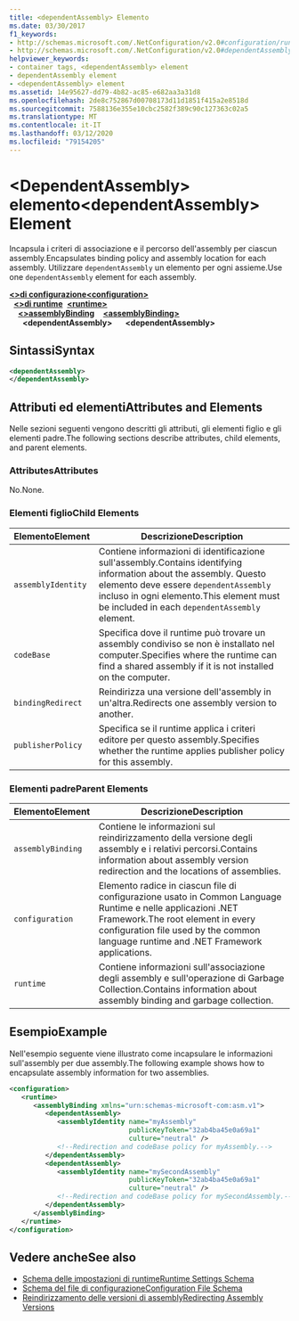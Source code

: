```yaml
---
title: <dependentAssembly> Elemento
ms.date: 03/30/2017
f1_keywords:
- http://schemas.microsoft.com/.NetConfiguration/v2.0#configuration/runtime/assemblyBinding/dependentAssembly
- http://schemas.microsoft.com/.NetConfiguration/v2.0#dependentAssembly
helpviewer_keywords:
- container tags, <dependentAssembly> element
- dependentAssembly element
- <dependentAssembly> element
ms.assetid: 14e95627-dd79-4b82-ac85-e682aa3a31d8
ms.openlocfilehash: 2de8c752867d00708173d11d1851f415a2e8518d
ms.sourcegitcommit: 7588136e355e10cbc2582f389c90c127363c02a5
ms.translationtype: MT
ms.contentlocale: it-IT
ms.lasthandoff: 03/12/2020
ms.locfileid: "79154205"
---
```

# <a name="dependentassembly-element"></a><span data-ttu-id="8f5f0-102">\<DependentAssembly> elemento</span><span class="sxs-lookup"><span data-stu-id="8f5f0-102">\<dependentAssembly> Element</span></span>
<span data-ttu-id="8f5f0-103">Incapsula i criteri di associazione e il percorso dell'assembly per ciascun assembly.</span><span class="sxs-lookup"><span data-stu-id="8f5f0-103">Encapsulates binding policy and assembly location for each assembly.</span></span> <span data-ttu-id="8f5f0-104">Utilizzare `dependentAssembly` un elemento per ogni assieme.</span><span class="sxs-lookup"><span data-stu-id="8f5f0-104">Use one `dependentAssembly` element for each assembly.</span></span>  
  
<span data-ttu-id="8f5f0-105">[**\<>di configurazione**](../configuration-element.md)</span><span class="sxs-lookup"><span data-stu-id="8f5f0-105">[**\<configuration>**](../configuration-element.md)</span></span>\
<span data-ttu-id="8f5f0-106">&nbsp;&nbsp;[**\<>di runtime**](runtime-element.md)</span><span class="sxs-lookup"><span data-stu-id="8f5f0-106">&nbsp;&nbsp;[**\<runtime>**](runtime-element.md)</span></span>\
<span data-ttu-id="8f5f0-107">&nbsp;&nbsp;&nbsp;&nbsp;[**\<>assemblyBinding**](assemblybinding-element-for-runtime.md)</span><span class="sxs-lookup"><span data-stu-id="8f5f0-107">&nbsp;&nbsp;&nbsp;&nbsp;[**\<assemblyBinding>**](assemblybinding-element-for-runtime.md)</span></span>\
<span data-ttu-id="8f5f0-108">&nbsp;&nbsp;&nbsp;&nbsp;&nbsp;&nbsp;**\<dependentAssembly>**</span><span class="sxs-lookup"><span data-stu-id="8f5f0-108">&nbsp;&nbsp;&nbsp;&nbsp;&nbsp;&nbsp;**\<dependentAssembly>**</span></span>  
  
## <a name="syntax"></a><span data-ttu-id="8f5f0-109">Sintassi</span><span class="sxs-lookup"><span data-stu-id="8f5f0-109">Syntax</span></span>  
  
```xml  
<dependentAssembly>
</dependentAssembly>  
```  
  
## <a name="attributes-and-elements"></a><span data-ttu-id="8f5f0-110">Attributi ed elementi</span><span class="sxs-lookup"><span data-stu-id="8f5f0-110">Attributes and Elements</span></span>  
 <span data-ttu-id="8f5f0-111">Nelle sezioni seguenti vengono descritti gli attributi, gli elementi figlio e gli elementi padre.</span><span class="sxs-lookup"><span data-stu-id="8f5f0-111">The following sections describe attributes, child elements, and parent elements.</span></span>  
  
### <a name="attributes"></a><span data-ttu-id="8f5f0-112">Attributes</span><span class="sxs-lookup"><span data-stu-id="8f5f0-112">Attributes</span></span>  
 <span data-ttu-id="8f5f0-113">No.</span><span class="sxs-lookup"><span data-stu-id="8f5f0-113">None.</span></span>  
  
### <a name="child-elements"></a><span data-ttu-id="8f5f0-114">Elementi figlio</span><span class="sxs-lookup"><span data-stu-id="8f5f0-114">Child Elements</span></span>  
  
|<span data-ttu-id="8f5f0-115">Elemento</span><span class="sxs-lookup"><span data-stu-id="8f5f0-115">Element</span></span>|<span data-ttu-id="8f5f0-116">Descrizione</span><span class="sxs-lookup"><span data-stu-id="8f5f0-116">Description</span></span>|  
|-------------|-----------------|  
|`assemblyIdentity`|<span data-ttu-id="8f5f0-117">Contiene informazioni di identificazione sull'assembly.</span><span class="sxs-lookup"><span data-stu-id="8f5f0-117">Contains identifying information about the assembly.</span></span> <span data-ttu-id="8f5f0-118">Questo elemento deve essere `dependentAssembly` incluso in ogni elemento.</span><span class="sxs-lookup"><span data-stu-id="8f5f0-118">This element must be included in each `dependentAssembly` element.</span></span>|  
|`codeBase`|<span data-ttu-id="8f5f0-119">Specifica dove il runtime può trovare un assembly condiviso se non è installato nel computer.</span><span class="sxs-lookup"><span data-stu-id="8f5f0-119">Specifies where the runtime can find a shared assembly if it is not installed on the computer.</span></span>|  
|`bindingRedirect`|<span data-ttu-id="8f5f0-120">Reindirizza una versione dell'assembly in un'altra.</span><span class="sxs-lookup"><span data-stu-id="8f5f0-120">Redirects one assembly version to another.</span></span>|  
|`publisherPolicy`|<span data-ttu-id="8f5f0-121">Specifica se il runtime applica i criteri editore per questo assembly.</span><span class="sxs-lookup"><span data-stu-id="8f5f0-121">Specifies whether the runtime applies publisher policy for this assembly.</span></span>|  
  
### <a name="parent-elements"></a><span data-ttu-id="8f5f0-122">Elementi padre</span><span class="sxs-lookup"><span data-stu-id="8f5f0-122">Parent Elements</span></span>  
  
|<span data-ttu-id="8f5f0-123">Elemento</span><span class="sxs-lookup"><span data-stu-id="8f5f0-123">Element</span></span>|<span data-ttu-id="8f5f0-124">Descrizione</span><span class="sxs-lookup"><span data-stu-id="8f5f0-124">Description</span></span>|  
|-------------|-----------------|  
|`assemblyBinding`|<span data-ttu-id="8f5f0-125">Contiene le informazioni sul reindirizzamento della versione degli assembly e i relativi percorsi.</span><span class="sxs-lookup"><span data-stu-id="8f5f0-125">Contains information about assembly version redirection and the locations of assemblies.</span></span>|  
|`configuration`|<span data-ttu-id="8f5f0-126">Elemento radice in ciascun file di configurazione usato in Common Language Runtime e nelle applicazioni .NET Framework.</span><span class="sxs-lookup"><span data-stu-id="8f5f0-126">The root element in every configuration file used by the common language runtime and .NET Framework applications.</span></span>|  
|`runtime`|<span data-ttu-id="8f5f0-127">Contiene informazioni sull'associazione degli assembly e sull'operazione di Garbage Collection.</span><span class="sxs-lookup"><span data-stu-id="8f5f0-127">Contains information about assembly binding and garbage collection.</span></span>|  
  
## <a name="example"></a><span data-ttu-id="8f5f0-128">Esempio</span><span class="sxs-lookup"><span data-stu-id="8f5f0-128">Example</span></span>  
 <span data-ttu-id="8f5f0-129">Nell'esempio seguente viene illustrato come incapsulare le informazioni sull'assembly per due assembly.</span><span class="sxs-lookup"><span data-stu-id="8f5f0-129">The following example shows how to encapsulate assembly information for two assemblies.</span></span>  
  
```xml  
<configuration>  
   <runtime>  
      <assemblyBinding xmlns="urn:schemas-microsoft-com:asm.v1">  
         <dependentAssembly>  
            <assemblyIdentity name="myAssembly"  
                              publicKeyToken="32ab4ba45e0a69a1"  
                              culture="neutral" />  
            <!--Redirection and codeBase policy for myAssembly.-->  
         </dependentAssembly>  
         <dependentAssembly>  
            <assemblyIdentity name="mySecondAssembly"  
                              publicKeyToken="32ab4ba45e0a69a1"  
                              culture="neutral" />  
            <!--Redirection and codeBase policy for mySecondAssembly.-->  
         </dependentAssembly>  
      </assemblyBinding>  
   </runtime>  
</configuration>  
```  
  
## <a name="see-also"></a><span data-ttu-id="8f5f0-130">Vedere anche</span><span class="sxs-lookup"><span data-stu-id="8f5f0-130">See also</span></span>

- [<span data-ttu-id="8f5f0-131">Schema delle impostazioni di runtime</span><span class="sxs-lookup"><span data-stu-id="8f5f0-131">Runtime Settings Schema</span></span>](index.md)
- [<span data-ttu-id="8f5f0-132">Schema del file di configurazione</span><span class="sxs-lookup"><span data-stu-id="8f5f0-132">Configuration File Schema</span></span>](../index.md)
- [<span data-ttu-id="8f5f0-133">Reindirizzamento delle versioni di assembly</span><span class="sxs-lookup"><span data-stu-id="8f5f0-133">Redirecting Assembly Versions</span></span>](../../redirect-assembly-versions.md)
